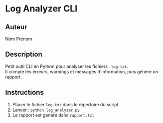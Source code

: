 # Log Analyzer CLI

## Auteur
Nom Prénom

## Description
Petit outil CLI en Python pour analyser les fichiers `.log.txt`.  
Il compte les erreurs, warnings et messages d'information, puis génère un rapport.

## Instructions
1. Placer le fichier `log.txt` dans le répertoire du script
2. Lancer : `python log_analyzer.py`
3. Le rapport est généré dans `rapport.txt`
